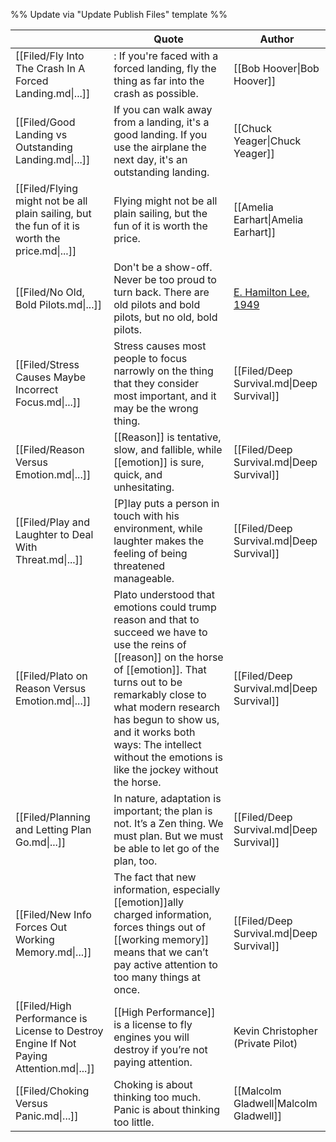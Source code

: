 %% Update via "Update Publish Files" template %% 

|                                                                                               | Quote                                                                                                                                                                                                                                                                                                                          | Author                                                                                                                                         |
| --------------------------------------------------------------------------------------------- | ------------------------------------------------------------------------------------------------------------------------------------------------------------------------------------------------------------------------------------------------------------------------------------------------------------------------------ | ---------------------------------------------------------------------------------------------------------------------------------------------- |
| [[Filed/Fly Into The Crash In A Forced Landing.md\|...]]                                      | : If you're faced with a forced landing, fly the thing as far into the crash as possible.                                                                                                                                                                                                                                      | [[Bob Hoover\|Bob Hoover]]                                                                                                                     |
| [[Filed/Good Landing vs Outstanding Landing.md\|...]]                                         | If you can walk away from a landing, it's a good landing. If you use the airplane the next day, it's an outstanding landing.                                                                                                                                                                                                   | [[Chuck Yeager\|Chuck Yeager]]                                                                                                                 |
| [[Filed/Flying might not be all plain sailing, but the fun of it is worth the price.md\|...]] | Flying might not be all plain sailing, but the fun of it is worth the price.                                                                                                                                                                                                                                                   | [[Amelia Earhart\|Amelia Earhart]]                                                                                                             |
| [[Filed/No Old, Bold Pilots.md\|...]]                                                         | Don't be a show-off. Never be too proud to turn back. There are old pilots and bold pilots, but no old, bold pilots.                                                                                                                                                                                                           | [E. Hamilton Lee, 1949](https://postalmuseum.si.edu/exhibition/fad-to-fundamental-airmail-in-america-airmail-pilot-stories/no-old-bold-pilots) |
| [[Filed/Stress Causes Maybe Incorrect Focus.md\|...]]                                         | Stress causes most people to focus narrowly on the thing that they consider most important, and it may be the wrong thing.                                                                                                                                                                                                     | [[Filed/Deep Survival.md\|Deep Survival]]                                                                                                      |
| [[Filed/Reason Versus Emotion.md\|...]]                                                       | [[Reason]] is tentative, slow, and fallible, while [[emotion]] is sure, quick, and unhesitating.                                                                                                                                                                                                                               | [[Filed/Deep Survival.md\|Deep Survival]]                                                                                                      |
| [[Filed/Play and Laughter to Deal With Threat.md\|...]]                                       | \[P\]lay puts a person in touch with his environment, while laughter makes the feeling of being threatened manageable.                                                                                                                                                                                                         | [[Filed/Deep Survival.md\|Deep Survival]]                                                                                                      |
| [[Filed/Plato on Reason Versus Emotion.md\|...]]                                              | Plato understood that emotions could trump reason and that to succeed we have to use the reins of [[reason]] on the horse of [[emotion]]. That turns out to be remarkably close to what modern research has begun to show us, and it works both ways: The intellect without the emotions is like the jockey without the horse. | [[Filed/Deep Survival.md\|Deep Survival]]                                                                                                      |
| [[Filed/Planning and Letting Plan Go.md\|...]]                                                | In nature, adaptation is important; the plan is not. It’s a Zen thing. We must plan. But we must be able to let go of the plan, too.                                                                                                                                                                                           | [[Filed/Deep Survival.md\|Deep Survival]]                                                                                                      |
| [[Filed/New Info Forces Out Working Memory.md\|...]]                                          | The fact that new information, especially [[emotion]]ally charged information, forces things out of [[working memory]] means that we can’t pay active attention to too many things at once.                                                                                                                                    | [[Filed/Deep Survival.md\|Deep Survival]]                                                                                                      |
| [[Filed/High Performance is License to Destroy Engine If Not Paying Attention.md\|...]]       | [[High Performance]] is a license to fly engines you will destroy if you’re not paying attention.                                                                                                                                                                                                                              | Kevin Christopher (Private Pilot)                                                                                                              |
| [[Filed/Choking Versus Panic.md\|...]]                                                        | Choking is about thinking too much. Panic is about thinking too little.                                                                                                                                                                                                                                                        | [[Malcolm Gladwell\|Malcolm Gladwell]]                                                                                                         |
